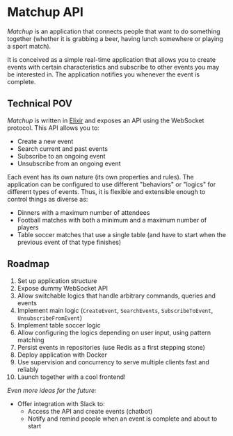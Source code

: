 # Matchup API

_Matchup_ is an application that connects people that want to do something together (whether it is grabbing a beer, having lunch somewhere or playing a sport match).

It is conceived as a simple real-time application that allows you to create events with certain characteristics and subscribe to other events you may be interested in. The application notifies you whenever the event is complete.


## Technical POV

_Matchup_ is written in [Elixir](http://elixir-lang.org/) and exposes an API using the WebSocket protocol. This API allows you to:

* Create a new event
* Search current and past events
* Subscribe to an ongoing event
* Unsubscribe from an ongoing event

Each event has its own nature (its own properties and rules). The application can be configured to use different "behaviors" or "logics" for different types of events. Thus, it is flexible and extensible enough to control things as diverse as:

* Dinners with a maximum number of attendees
* Football matches with both a minimum and a maximum number of players
* Table soccer matches that use a single table (and have to start when the previous event of that type finishes)



## Roadmap

1. Set up application structure
2. Expose dummy WebSocket API
3. Allow switchable logics that handle arbitrary commands, queries and events
4. Implement main logic (`CreateEvent`, `SearchEvents`, `SubscribeToEvent`, `UnsubscribeFromEvent`)
5. Implement table soccer logic
6. Allow configuring the logics depending on user input, using pattern matching
7. Persist events in repositories (use Redis as a first stepping stone)
8. Deploy application with Docker
9. Use supervision and concurrency to serve multiple clients fast and reliably
10. Launch together with a cool frontend!


*Even more ideas for the future:*

* Offer integration with Slack to:
	* Access the API and create events (chatbot)
	* Notify and remind people when an event is complete and about to start
